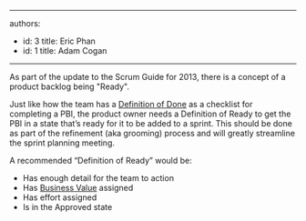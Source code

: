 

---
authors:
  - id: 3
    title: Eric Phan
  - id: 1
    title: Adam Cogan
---




<span class='intro'> As part of the update to the Scrum Guide for 2013, there is a concept of a product backlog being &quot;Ready&quot;.​​ </span>

<p>Just like how the team has a 
   <a href="/Management/RulesToSuccessfulProjects/Pages/DoYouGoBeyondDoneAndFollowADoneCriteria.aspx">
      Definition of Done</a> as a checklist for completing a PBI, the product owner needs a Definition of Ready to get the PBI in a state that’s ready for it to be added to a sprint. This should be done as part of the refinement (aka grooming) process and will greatly streamline the sprint planning meeting.​</p><p>A recommended “Definition of Ready” would be&#58;</p><ul><li>Has enough detail for the team to action</li><li>Has 
      <a href="/Management/RulesToBetterScrumUsingTFS/Pages/Estimate-Business-Value.aspx">
        Business Value</a> assigned</li><li>Has effort assigned</li><li>Is in the Approved state</li>
</ul>


